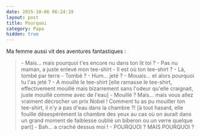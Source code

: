 ```yaml
---
date: 2015-10-06 06:24:19
layout: post
title: Pourquoi
category: Papa
hidden: true
---
```


Ma femme aussi vit des aventures fantastiques :

> \- Mais… mais pourquoi t'es encore nu dans ton lit toi ?
> \- Pas nu maman, a juste enlevé mon tee-shirt
> \- Il est où ton tee-shirt ?
> \- Là, tombé par terre
> \- Tombé ?
> \- Hum... jeté ?
> \- Mouais… et alors pourquoi tu l'as jeté ?
> \- A mouillé le tee-shirt [elle ramasse le tee-shirt, effectivement mouillé mais bizarrement sans l'odeur qu'elle craignait, juste mouillé comme avec de l'eau]
> \- Mouillé ? Mais… mais vous allez vraiment décrocher un prix Nobel ! Comment tu as pu mouiller ton tee-shirt, il n'y a pas d'eau dans la chambre ?! [à tout hasard, elle fouille désespérément la chambre des yeux au cas où on aurait dans un grand moment de faiblesse oublié un biberon ou un verre quelque part]
> \- Bah... a craché dessus moi !
> \- POURQUOI ? MAIS POURQUOI ?

